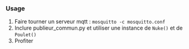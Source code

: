 ### Usage

1. Faire tourner un serveur mqtt : ``` mosquitto -c mosquitto.conf ```
2. Inclure publieur_commun.py et utiliser une instance de ```Nuke()``` et de ```Poulet()```
3. Profiter
